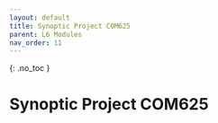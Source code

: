 ```yaml
---
layout: default
title: Synoptic Project COM625
parent: L6 Modules
nav_order: 11
---
```


{: .no_toc }


# Synoptic Project COM625